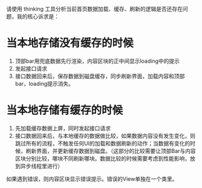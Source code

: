 请使用 thinking 工具分析当前首页数据加载、缓存、刷新的逻辑是否还存在问题，我的核心诉求是：
# 当本地存储没有缓存的时候
1. 顶部bar用兜底数据先行渲染，内容区块的正中间显示loading中的提示
2. 发起接口请求
3. 接口数据回来后，保存数据到磁盘缓存，同步刷新界面，加载内容和顶部bar，loading提示消失。


# 当本地存储有缓存的时候
1. 先加载缓存数据上屏，同时发起接口请求
2. 接口数据回来后，与本地缓存的数据做比较，如果数据内容没有发生变化，则跳过所有的流程，不触发任何UI的加载和数据刷新的动作；当数据有变化的时候，刷新界面，并更新缓存数据到磁盘。（这部分的比较需要让顶部Bar与内容区块分别比较，哪块不同刷新哪块。数据比较的时候需要考虑到性能影响，放到异步线程里进行）

如果遇到错误，则内容区块显示错误提示。错误的View单独在一个类里。